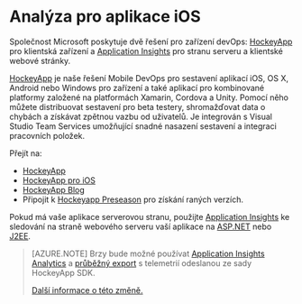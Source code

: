 <properties
    pageTitle="Analýza pro aplikace iOS"
    description="Analýza využití a výkonu vaší aplikace iOS."
    services="application-insights"
    documentationCenter="ios"
    authors="alancameronwills"
    manager="douge"/>

<tags
    ms.service="application-insights"
    ms.workload="tbd"
    ms.tgt_pltfrm="ibiza"
    ms.devlang="na"
    ms.topic="get-started-article"
    ms.date="06/20/2016"
    ms.author="awills"/>

# Analýza pro aplikace iOS

Společnost Microsoft poskytuje dvě řešení pro zařízení devOps: [HockeyApp](http://hockeyapp.net/) pro klientská zařízení a [Application Insights](app-insights-overview.md) pro stranu serveru a klientské webové stránky.

[HockeyApp](http://hockeyapp.net/) je naše řešení Mobile DevOps pro sestavení aplikací iOS, OS X, Android nebo Windows pro zařízení a také aplikací pro kombinované platformy založené na platformách Xamarin, Cordova a Unity. Pomocí něho můžete distribuovat sestavení pro beta testery, shromažďovat data o chybách a získávat zpětnou vazbu od uživatelů. Je integrován s Visual Studio Team Services umožňující snadné nasazení sestavení a integraci pracovních položek. 


Přejít na:

* [HockeyApp](http://support.hockeyapp.net/kb)
* [HockeyApp pro iOS](http://support.hockeyapp.net/kb/client-integration-ios-mac-os-x-tvos/hockeyapp-for-ios)
* [HockeyApp Blog](http://hockeyapp.net/blog/)
* Připojit k [Hockeyapp Preseason](http://hockeyapp.net/preseason/) pro získání raných verzích.

Pokud má vaše aplikace serverovou stranu, použijte [Application Insights](app-insights-overview.md) ke sledování na straně webového serveru vaší aplikace na [ASP.NET](app-insights-asp-net.md) nebo [J2EE](app-insights-java-get-started.md). 

> [AZURE.NOTE] Brzy bude možné používat [Application Insights Analytics](app-insights-analytics.md) a [průběžný export](app-insights-export-telemetry.md) s telemetrií odeslanou ze sady HockeyApp SDK. 
>
> [Další informace o této změně.](https://azure.microsoft.com/blog/update-on-transitioning-mobile-apps-from-application-insights-to-hockeyapp/)






<!--HONumber=Aug16_HO4-->


